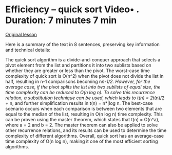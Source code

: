 # Efficiency – quick sort Video• . Duration: 7 minutes 7 min

[Original lesson](https://www.coursera.org/learn/uol-fundamentals-of-computer-science/lecture/RSSUu/efficiency-quick-sort)

Here is a summary of the text in 8 sentences, preserving key information and technical details:

The quick sort algorithm is a divide-and-conquer approach that selects a pivot element from the list and partitions it into two sublists based on whether they are greater or less than the pivot. The worst-case time complexity of quick sort is O(n^2) when the pivot does not divide the list in half, resulting in n-1 comparisons becoming n*n-1/2. However, for the average case, if the pivot splits the list into two sublists of equal size, the time complexity can be reduced to O(n log n). To solve this recurrence relation, a substitution technique can be used, which leads to t(n) = 2*t(n)/2 + n, and further simplification results in t(n) = n*|log n. The best-case scenario occurs when each comparison is between two elements that are equal to the median of the list, resulting in O(n log n) time complexity. This can be proven using the master theorem, which states that t(n) = O(n^a), where a = 2 and b = 2. The master theorem can also be applied to solve other recurrence relations, and its results can be used to determine the time complexity of different algorithms. Overall, quick sort has an average-case time complexity of O(n log n), making it one of the most efficient sorting algorithms.

